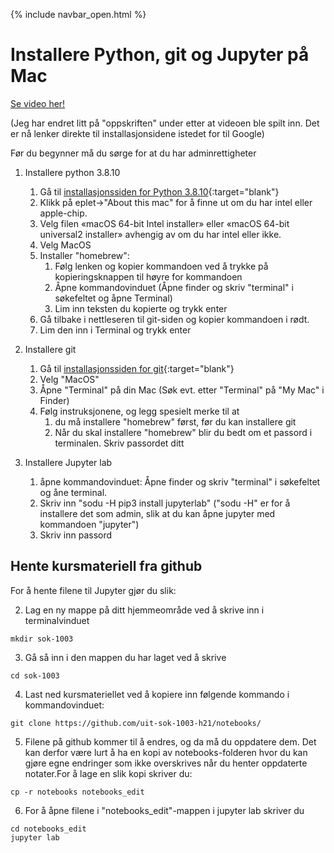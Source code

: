 {% include navbar_open.html %}
# Installere Python, git og Jupyter på Mac

[Se video her!](https://mediasite.uit.no/Mediasite/Play/246d1f3eb5a044d8a8c8a767cb80c5941d)

(Jeg har endret litt på "oppskriften" under etter at videoen ble spilt inn. Det er nå lenker direkte til installasjonsidene istedet for til Google)

Før du begynner må du sørge for at du har adminrettigheter

1. Installere python 3.8.10
    1. Gå til [installasjonssiden for Python 3.8.10](https://www.python.org/downloads/release/python-3810/){:target="blank"}
    3. Klikk på eplet->"About this mac" for å finne ut om du har intel eller apple-chip.
    4. Velg filen «macOS 64-bit Intel installer» eller  «macOS 64-bit universal2 installer» avhengig av om du har intel eller ikke.
    5. Velg MacOS
    6. Installer "homebrew":
        1.  Følg lenken og kopier kommandoen ved å trykke på kopieringsknappen til høyre for kommandoen
        2.  Åpne kommandovinduet (Åpne finder og skriv "terminal" i søkefeltet og åpne Terminal)
        3.  Lim inn teksten du kopierte og trykk enter
    4.  Gå tilbake i nettleseren til git-siden og kopier kommandoen i rødt.
    5.  Lim den inn i Terminal og trykk enter
  
2. Installere git
    1. Gå til [installasjonssiden for git](https://www.google.com/search?q=install+download+git){:target="blank"}
    2. Velg "MacOS"
    3. Åpne "Terminal" på din Mac (Søk evt. etter "Terminal" på "My Mac" i Finder)
    4. Følg instruksjonene, og legg spesielt merke til at
        1. du må installere "homebrew" først, før du kan installere git
        2. Når du skal installere "homebrew" blir du bedt om et passord i terminalen. Skriv passordet ditt
  
3. Installere Jupyter lab
    1. åpne kommandovinduet: Åpne finder og skriv "terminal" i søkefeltet og åne terminal. 
    2. Skriv inn "sodu -H pip3 install jupyterlab" ("sodu -H" er for å installere det som admin, slik at du kan åpne jupyter med kommandoen "jupyter")
    3. Skriv inn passord

## Hente kursmateriell fra github

For å hente filene til Jupyter gjør du slik:

2. Lag en ny mappe på ditt hjemmeområde ved å skrive inn i terminalvinduet

```mkdir sok-1003```

3. Gå så inn i den mappen du har laget ved å skrive 

```cd sok-1003```
        
4. Last ned kursmateriellet ved å kopiere inn følgende kommando i kommandovinduet: 

```git clone https://github.com/uit-sok-1003-h21/notebooks/```
        
5. Filene på github kommer til å endres, og da må du oppdatere dem. Det kan derfor være lurt å ha en 
kopi av notebooks-folderen hvor du kan gjøre egne endringer som ikke overskrives når du henter oppdaterte notater.For å lage en slik kopi skriver du:
        
```cp -r notebooks notebooks_edit```
        
6. For å åpne filene i "notebooks_edit"-mappen i jupyter lab skriver du
```
cd notebooks_edit
jupyter lab
```
